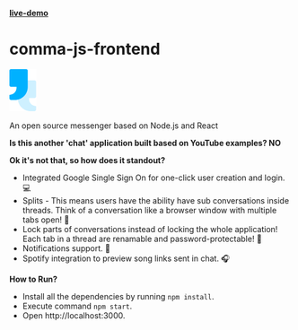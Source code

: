 **[live-demo](https://comma-messenger.netlify.app)**

# comma-js-frontend
![Comma JS Logo](/branding-assets/logo.png)

An open source messenger based on Node.js and React

**Is this another 'chat' application built based on YouTube examples? NO**

**Ok it's not that, so how does it standout?**
* Integrated Google Single Sign On for one-click user creation and login.💻
* Splits - This means users have the ability have sub conversations inside threads. Think of a conversation like a browser window with multiple tabs open! 💭
* Lock parts of conversations instead of locking the whole application! Each tab in a thread are renamable and password-protectable! 🔐
* Notifications support. 🔔
* Spotify integration to preview song links sent in chat. 🎧

**How to Run?**

* Install all the dependencies by running `npm install`.
* Execute command `npm start`.
* Open http://localhost:3000.
